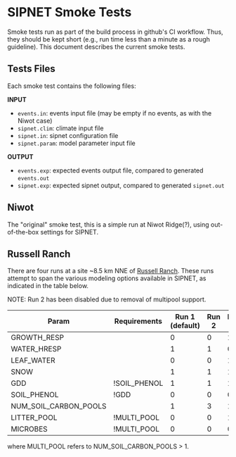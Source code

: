 # SIPNET Smoke Tests

Smoke tests run as part of the build process in github's CI workflow. Thus, they should be kept short (e.g., run time
less than a minute as a rough guideline). This document describes the current smoke tests.

## Tests Files

Each smoke test contains the following files:

**INPUT**
* `events.in`: events input file (may be empty if no events, as with the Niwot case)
* `sipnet.clim`: climate input file
* `sipnet.in`: sipnet configuration file
* `sipnet.param`: model parameter input file

**OUTPUT**
* `events.exp`: expected events output file, compared to generated `events.out`
* `sipnet.exp`: expected sipnet output, compared to generated `sipnet.out`

## Niwot

The "original" smoke test, this is a simple run at Niwot Ridge(?), using out-of-the-box settings for SIPNET.

## Russell Ranch

There are four runs at a site ~8.5 km NNE of [Russell Ranch](https://russellranch.ucdavis.edu/).
These runs attempt to span the various modeling options available in SIPNET, as indicated in the table below.

NOTE: Run 2 has been disabled due to removal of multipool support.

| Param                  | Requirements  | Run 1 <br>(default) | Run 2 | Run 3 | Run 4 |
|------------------------|---------------|---------------------|-------|-------|-------|
| GROWTH_RESP            |               | 0                   | 0     | 1     | 0     |
| WATER_HRESP            |               | 1                   | 1     | 0     | 1     |            
| LEAF_WATER             |               | 0                   | 0     | 1     | 0     |             
| SNOW                   |               | 1                   | 1     | 1     | 0     |            
| GDD                    | !SOIL_PHENOL  | 1                   | 1     | 1     | 0     | 
| SOIL_PHENOL            |  !GDD         | 0                   | 0     | 0     | 1     |        
| NUM_SOIL_CARBON_POOLS  |               | 1                   | 3     | 1     | 1     |
| LITTER_POOL            |  !MULTI_POOL  | 0                   | 0     | 1     | 0     | 
| MICROBES               | !MULTI_POOL   | 0                   | 0     | 0     | 1     |

where MULTI_POOL refers to NUM_SOIL_CARBON_POOLS > 1.
